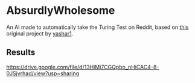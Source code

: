 # AbsurdlyWholesome
An AI made to automatically take the Turing Test on Reddit, based on [this](https://github.com/yashar1/reddit-comment-bot) original project by [yashar1](https://github.com/yashar1).

## Results
https://drive.google.com/file/d/13HiMi7CGQpbo_nHiCAC4-8-0JSjvrhad/view?usp=sharing
